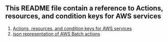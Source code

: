 ## This README file contain a reference to Actions, resources, and condition keys for AWS services

1. [Actions, resources, and condition keys for AWS services](https://docs.aws.amazon.com/service-authorization/latest/reference/reference_policies_actions-resources-contextkeys.html)
2. [json representation of AWS Batch actions](https://raw.githubusercontent.com/ldipotetjob/AWS/main/iam/actions/batch/batch-actions.json)
